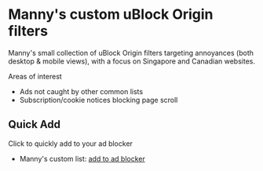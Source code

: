 # Manny's custom uBlock Origin filters
Manny's small collection of uBlock Origin filters targeting annoyances (both desktop & mobile views), with a focus on Singapore and Canadian websites.

Areas of interest
* Ads not caught by other common lists
* Subscription/cookie notices blocking page scroll

## Quick Add
Click to quickly add to your ad blocker
* Manny's custom list: [add to ad blocker](https://subscribe.adblockplus.org/?location=https://raw.githubusercontent.com/mannylee/ublock-origin-custom-filters/refs/heads/main/custom-list.txt&title=Manny%27s%20Custom%20List)
